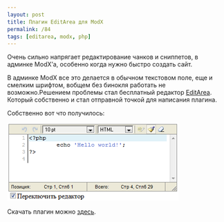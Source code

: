 ```yaml
---
layout: post
title: Плагин EditArea для ModX
permalink: /84
tags: [editarea, modx, php]
---
```


Очень сильно напрягает редактирование чанков и сниппетов, в админке ModX’а, особенно когда нужно быстро создать сайт.

В админке ModX все это делается в обычном текстовом поле, еще и смелким шрифтом, вобщем без бинокля работать не возможно.Решением проблемы стал бесплатный редактор [EditArea](http://www.cdolivet.com/index.php?page=editArea). Который собственно и стал отправной точкой для написания плагина.

Собственно вот что получилось:

![screenshot](/images/wp/editarea_screenshot.png)

Скачать плагин можно [здесь](http://code.google.com/p/modxeditarea/).
